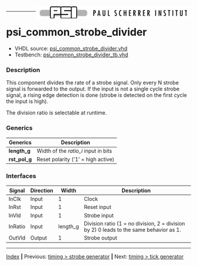 <img align="right" src="../psi_logo.png">

***
# psi_common_strobe_divider

- VHDL source: [psi_common_strobe_divider.vhd](../../hdl/psi_common_strobe_divider.vhd)
- Testbench: [psi_common_strobe_divider_tb.vhd](../../testbench/psi_common_strobe_divider_tb/psi_common_strobe_divider_tb.vhd)


### Description

This component divides the rate of a strobe signal. Only every N strobe signal is forwarded to the output. If the input is not a single cycle strobe signal, a rising edge detection is done (strobe is detected on the first cycle the input is high).

The division ratio is selectable at runtime.

### Generics

Generics        | Description
----------------|------------
**length\_g**   | Width of the *ratio\_i* input in bits
**rst\_pol\_g** | Reset polarity ('1' = high active)

### Interfaces


 Signal  | Direction | Width     | Description                     
---------|-----------|-----------|---------------------------------
 InClk   | Input     | 1         | Clock                           
 InRst   | Input     | 1         | Reset input                     
 InVld   | Input     | 1         | Strobe input                    
 InRatio | Input     | length\_g | Division ratio (1 = no division, 2 = division by 2) 0 leads to the same behavior as  1.                              
 OutVld  | Output    | 1         | Strobe output                 


***
[Index](../psi_common_index.md) **|** Previous: [timing > strobe generator](../ch6_timing/ch6_1_strobe_generator.md) **|** Next: [timing > tick generator](../ch6_timing/ch6_3_tick_generator.md)
